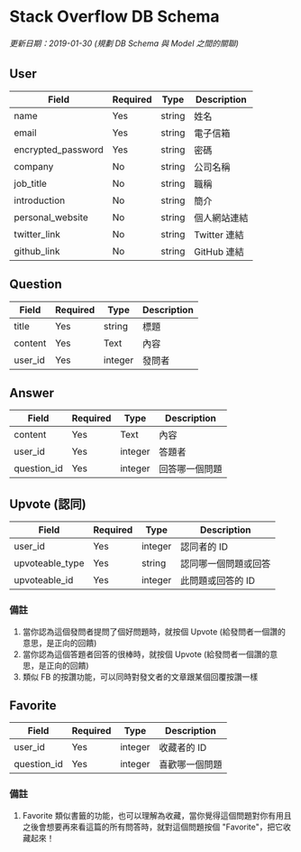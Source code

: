 # Stack Overflow DB Schema

###### 更新日期：2019-01-30 (規劃 DB Schema 與 Model 之間的關聯)

## User

| Field              | Required | Type     | Description  |
|--------------------|----------|----------|--------------|
| name               | Yes      | string   | 姓名         |
| email              | Yes      | string   | 電子信箱     |
| encrypted_password | Yes      | string   | 密碼         |
| company            | No       | string   | 公司名稱     |
| job_title          | No       | string   | 職稱         |
| introduction       | No       | string   | 簡介         |
| personal_website   | No       | string   | 個人網站連結 |
| twitter_link       | No       | string   | Twitter 連結 |
| github_link        | No       | string   | GitHub 連結  |

## Question

| Field      | Required | Type     | Description  |
|------------|----------|----------|--------------|
| title      | Yes      | string   | 標題         |
| content    | Yes      | Text     | 內容         |
| user_id    | Yes      | integer  | 發問者       |

## Answer

| Field       | Required | Type    | Description    |
|-------------|----------|---------|----------------|
| content     | Yes      | Text    | 內容           |
| user_id     | Yes      | integer | 答題者         |
| question_id | Yes      | integer | 回答哪一個問題 |

## Upvote (認同)

| Field        | Required | Type    | Description          |
|--------------|----------|---------|----------------------|
| user_id      | Yes      | integer | 認同者的 ID         |
| upvoteable_type | Yes      | string  | 認同哪一個問題或回答 |
| upvoteable_id   | Yes      | integer | 此問題或回答的 ID    |

### 備註
1. 當你認為這個發問者提問了個好問題時，就按個 Upvote (給發問者一個讚的意思，是正向的回饋)
2. 當你認為這個答題者回答的很棒時，就按個 Upvote (給發問者一個讚的意思，是正向的回饋)
3. 類似 FB 的按讚功能，可以同時對發文者的文章跟某個回覆按讚一樣


## Favorite

| Field       | Required | Type    | Description    |
|-------------|----------|---------|----------------|
| user_id     | Yes      | integer | 收藏者的 ID     |
| question_id | Yes      | integer | 喜歡哪一個問題   |

### 備註
1. Favorite 類似書籤的功能，也可以理解為收藏，當你覺得這個問題對你有用且之後會想要再來看這篇的所有問答時，就對這個問題按個 "Favorite"，把它收藏起來！
